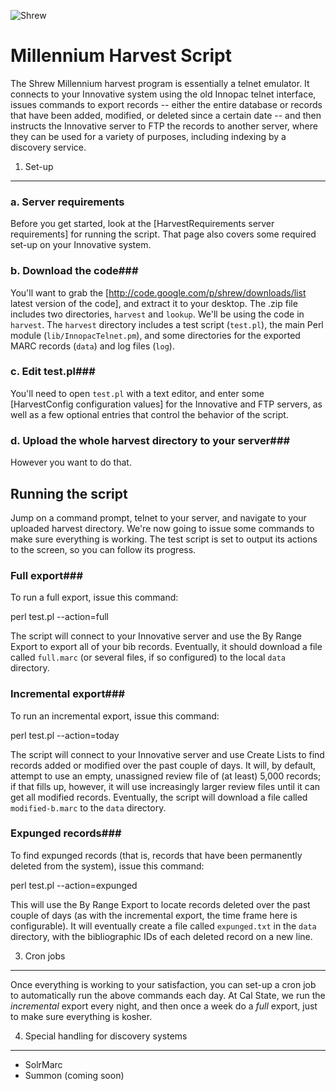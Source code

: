 ![Shrew](http://xerxes.calstate.edu/images/shrew.gif)

Millennium Harvest Script
=========================

The Shrew Millennium harvest program is essentially a telnet emulator.  It connects to your Innovative system using the old Innopac telnet interface, issues commands to export records -- either the entire database or records that have been added, modified, or deleted since a certain date -- and then instructs the Innovative server to FTP the records to another server, where they can be used for a variety of purposes, including indexing by a discovery service.

1. Set-up
------------

### a. Server requirements ###

Before you get started, look at the [HarvestRequirements server requirements] for running the script.  That page also covers some required set-up on your Innovative system.

### b. Download the code###   

You'll want to grab the [http://code.google.com/p/shrew/downloads/list latest version of the code], and extract it to your desktop.  The .zip file includes two directories, `harvest` and `lookup`.  We'll be using the code in `harvest`.  The `harvest` directory includes a test script (`test.pl`), the main Perl module (`lib/InnopacTelnet.pm`), and some directories for the exported MARC records (`data`) and log files (`log`).

### c. Edit test.pl###   

You'll need to open `test.pl` with a text editor, and enter some [HarvestConfig configuration values] for the Innovative and FTP servers, as well as a few optional entries that control the behavior of the script.  

### d. Upload the whole harvest directory to your server### 

However you want to do that.


Running the script
------------

Jump on a command prompt, telnet to your server, and navigate to your uploaded harvest directory.  We're now going to issue some commands to make sure everything is working.  The test script is set to output its actions to the screen, so you can follow its progress. 

### Full export### 

To run a full export, issue this command:


  perl test.pl --action=full


The script will connect to your Innovative server and use the By Range Export to export all of your bib records.  Eventually, it should download a file called `full.marc` (or several files, if so configured) to the local `data` directory.

### Incremental export### 

To run an incremental export, issue this command:


  perl test.pl --action=today


The script will connect to your Innovative server and use Create Lists to find records added or modified over the past couple of days.  It will, by default, attempt to use an empty, unassigned review file of (at least) 5,000 records; if that fills up, however, it will use increasingly larger review files until it can get all modified records.  Eventually, the script will download a file called `modified-b.marc` to the `data` directory.

### Expunged records### 

To find expunged records (that is, records that have been permanently deleted from the system), issue this command:


  perl test.pl --action=expunged


This will use the By Range Export to locate records deleted over the past couple of days (as with the incremental export, the time frame here is configurable). It will eventually create a file called `expunged.txt` in the `data` directory, with the bibliographic IDs of each deleted record on a new line.


3. Cron jobs
------------

Once everything is working to your satisfaction, you can set-up a cron job to automatically run the above commands each day.  At Cal State, we run the *incremental* export every night, and then once a week do a *full* export, just to make sure everything is kosher.


4. Special handling for discovery systems
------------

  * SolrMarc
  * Summon (coming soon)